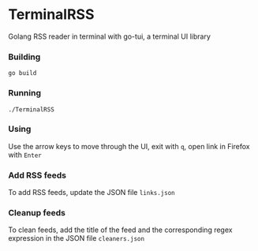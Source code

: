 # TerminalRSS
Golang RSS reader in terminal with go-tui, a terminal UI library

### Building

`go build`

### Running

`./TerminalRSS`

### Using

Use the arrow keys to move through the UI, exit with `q`, open link in Firefox with `Enter`

### Add RSS feeds

To add RSS feeds, update the JSON file `links.json`


### Cleanup feeds

To clean feeds, add the title of the feed and the corresponding regex expression in the JSON file `cleaners.json`
